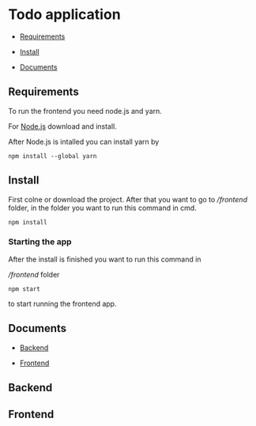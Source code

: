 # Todo application

- [Requirements](#requirements)

- [Install](#install)

- [Documents](#documents)
  
  

## Requirements

To run the frontend you need  node.js and yarn.

For [Node.js]([Node.js](https://nodejs.org/en/)) download and install.

After Node.js is intalled you can install yarn by

`npm install --global yarn`

## Install

First colne or download the project. After that you want to go to */frontend* folder, in the folder you want to run this command in cmd.

`npm install`

### Starting the app

After the install is finished you want to run this command in  

*/frontend* folder

`npm start`

to start running the frontend app.

## Documents

- [Backend](#backend)

- [Frontend](#frontend)

## Backend





## Frontend


